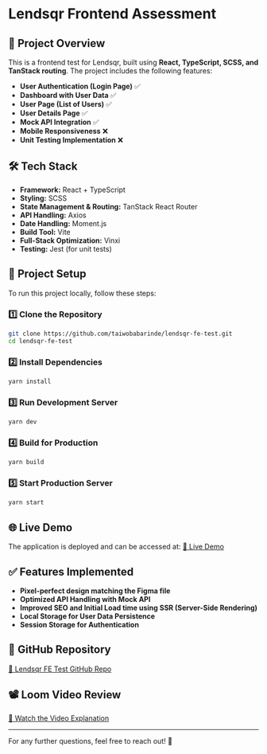 # Lendsqr Frontend Assessment

## 🚀 Project Overview

This is a frontend test for Lendsqr, built using **React, TypeScript, SCSS, and TanStack routing**. The project includes the following features:

- **User Authentication (Login Page)** ✅
- **Dashboard with User Data** ✅
- **User Page (List of Users)** ✅
- **User Details Page** ✅
- **Mock API Integration** ✅
- **Mobile Responsiveness** ❌
- **Unit Testing Implementation** ❌

## 🛠️ Tech Stack

- **Framework:** React + TypeScript
- **Styling:** SCSS
- **State Management & Routing:** TanStack React Router
- **API Handling:** Axios
- **Date Handling:** Moment.js
- **Build Tool:** Vite
- **Full-Stack Optimization:** Vinxi
- **Testing:** Jest (for unit tests)

## 📂 Project Setup

To run this project locally, follow these steps:

### 1️⃣ Clone the Repository

```sh
git clone https://github.com/taiwobabarinde/lendsqr-fe-test.git
cd lendsqr-fe-test
```

### 2️⃣ Install Dependencies

```sh
yarn install
```

### 3️⃣ Run Development Server

```sh
yarn dev
```

### 4️⃣ Build for Production

```sh
yarn build
```

### 5️⃣ Start Production Server

```sh
yarn start
```

## 🌐 Live Demo

The application is deployed and can be accessed at:
[🔗 Live Demo](https://taiwo-babarinde-lendsqr-fe-test.vercel.app)

## ✅ Features Implemented

- **Pixel-perfect design matching the Figma file**
- **Optimized API Handling with Mock API**
- **Improved SEO and Initial Load time using SSR (Server-Side Rendering)**
- **Local Storage for User Data Persistence**
- **Session Storage for Authentication**

## 📌 GitHub Repository

[🔗 Lendsqr FE Test GitHub Repo](https://github.com/officialtbabs/lendsqr-fe-test)

## 📽️ Loom Video Review

[🔗 Watch the Video Explanation](https://www.loom.com/share/212c02cbb534486599994826560fd61b?sid=48b78a10-bcf8-46d0-9e9d-8ded7e03122d)

---

For any further questions, feel free to reach out! 🚀
